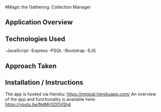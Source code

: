 #Magic the Gathering: Collection Manager

## Application Overview

## Technologies Used
-JavaScript
-Express
-PSQL
-Bootstrap
-EJS

## Approach Taken

## Installation / Instructions
The app is hosted via Heroku: https://mtgoat.herokuapp.com/
An overview of the app and functionality is available here: https://youtu.be/NdMrGDDVQh4
